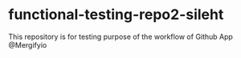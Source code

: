 # functional-testing-repo2-sileht

This repository is for testing purpose of the workflow of Github App @Mergifyio
